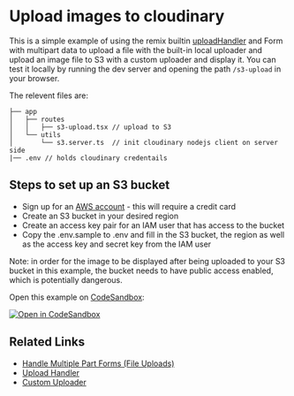 # Upload images to cloudinary

This is a simple example of using the remix builtin [uploadHandler](https://remix.run/docs/en/v1/api/remix#uploadhandler) and Form with multipart data to upload a file with the built-in local uploader and upload an image file to S3 with a custom uploader and display it. You can test it locally by running the dev server and opening the path `/s3-upload` in your browser.

The relevent files are:

```
├── app
│   ├── routes
│   │   ├── s3-upload.tsx // upload to S3
│   └── utils
│       └── s3.server.ts  // init cloudinary nodejs client on server side
|── .env // holds cloudinary credentails
```

## Steps to set up an S3 bucket

- Sign up for an [AWS account](https://portal.aws.amazon.com/billing/signup) - this will require a credit card
- Create an S3 bucket in your desired region
- Create an access key pair for an IAM user that has access to the bucket
- Copy the .env.sample to .env and fill in the S3 bucket, the region as well as the access key and secret key from the IAM user

Note: in order for the image to be displayed after being uploaded to your S3 bucket in this example, the bucket needs to have public access enabled, which is potentially dangerous. 

Open this example on [CodeSandbox](https://codesandbox.com):

[![Open in CodeSandbox](https://codesandbox.io/static/img/play-codesandbox.svg)](https://codesandbox.io/s/github/remix-run/remix/tree/main/examples/file-and-cloudinary-upload)

## Related Links

- [Handle Multiple Part Forms (File Uploads)](https://remix.run/docs/en/v1/api/remix#unstable_parsemultipartformdata-node)
- [Upload Handler](https://remix.run/docs/en/v1/api/remix#uploadhandler)
- [Custom Uploader](https://remix.run/docs/en/v1/api/remix#custom-uploadhandler)
